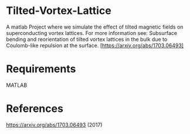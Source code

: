 # Tilted-Vortex-Lattice
A matlab Project where we simulate the effect of tilted magnetic fields on superconducting vortex lattices. 
For more information see: Subsurface bending and reorientation of tilted vortex lattices in the bulk due to Coulomb-like 
repulsion at the surface. [https://arxiv.org/abs/1703.06493]

# Requirements
 MATLAB
 
 # References
 https://arxiv.org/abs/1703.06493 (2017)
